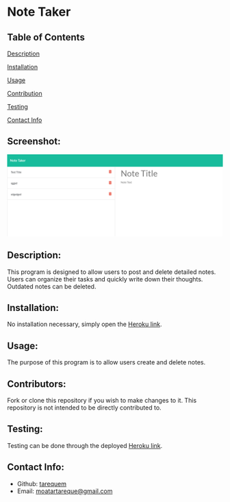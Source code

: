 # Note Taker 

## Table of Contents 
[Description](#description)

[Installation](#installation)

[Usage](#usage)

[Contribution](#contributors)

[Testing](#test)
  
[Contact Info](#contact-info)
  
## Screenshot:
![screenshot](/snapshot.png)

## Description:
This program is designed to allow users to post and delete detailed notes. Users can organize their tasks and quickly write down their thoughts. Outdated notes can be deleted. 

## Installation:
No installation necessary, simply open the [Heroku link](https://peaceful-castle-94735.herokuapp.com/). 

## Usage:
The purpose of this program is to allow users create and delete notes.

## Contributors:
Fork or clone this repository if you wish to make changes to it. This repository is not intended to be directly contributed to. 

## Testing:
Testing can be done through the deployed [Heroku link](https://peaceful-castle-94735.herokuapp.com/).

## Contact Info:
- Github: [tarequem](https://github.com/tarequem)
- Email: moatartareque@gmail.com 